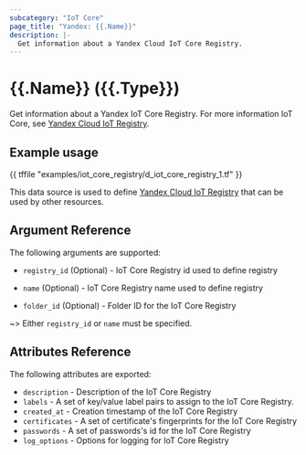 ```yaml
---
subcategory: "IoT Core"
page_title: "Yandex: {{.Name}}"
description: |-
  Get information about a Yandex Cloud IoT Core Registry.
---
```


# {{.Name}} ({{.Type}})

Get information about a Yandex IoT Core Registry. For more information IoT Core, see [Yandex Cloud IoT Registry](https://yandex.cloud/docs/iot-core/quickstart).

## Example usage

{{ tffile "examples/iot_core_registry/d_iot_core_registry_1.tf" }}

This data source is used to define [Yandex Cloud IoT Registry](https://yandex.cloud/docs/iot-core/quickstart) that can be used by other resources.

## Argument Reference

The following arguments are supported:

* `registry_id` (Optional) - IoT Core Registry id used to define registry

* `name` (Optional) - IoT Core Registry name used to define registry

* `folder_id` (Optional) - Folder ID for the IoT Core Registry

~> Either `registry_id` or `name` must be specified.

## Attributes Reference

The following attributes are exported:

* `description` - Description of the IoT Core Registry
* `labels` - A set of key/value label pairs to assign to the IoT Core Registry.
* `created_at` - Creation timestamp of the IoT Core Registry
* `certificates` - A set of certificate's fingerprints for the IoT Core Registry
* `passwords` - A set of passwords's id for the IoT Core Registry
* `log_options` - Options for logging for IoT Core Registry
